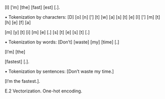 [I] [’m] [the] [fast] [est] [.].

• Tokenization by characters: [D] [o] [n] [’] [t] [w] [a] [s] [t] [e]
[I] [’] [m] [t] [h] [e] [f] [a]

[m] [y] [t] [i] [m] [e] [.]
[s] [t] [e] [s] [t] [.]

• Tokenization by words: [Don’t] [waste] [my] [time] [.]

[I’m] [the]

[fastest] [.].

• Tokenization by sentences: [Don’t waste my time.]

[I’m the fastest.].

E.2 Vectorization. One-hot encoding.